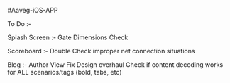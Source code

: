 #Aaveg-iOS-APP

To Do :-

Splash Screen :-
	Gate Dimensions Check

Scoreboard :- 
	Double Check improper net connection situations

Blog :-
	Author View Fix
	Design overhaul
	Check if content decoding works for ALL scenarios/tags (bold, tabs, etc)
